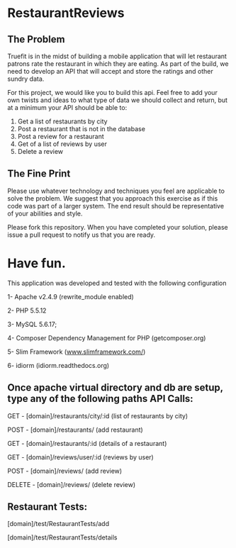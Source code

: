 RestaurantReviews
=================

The Problem
--------------
Truefit is in the midst of building a mobile application that will let restaurant patrons rate the restaurant in which they are eating. As part of the build, we need to develop an API that will accept and store the ratings and other sundry data. 

For this project, we would like you to build this api. Feel free to add your own twists and ideas to what type of data we should collect and return, but at a minimum your API should be able to:

1. Get a list of restaurants by city
2. Post a restaurant that is not in the database
3. Post a review for a restaurant
4. Get of a list of reviews by user
5. Delete a review

The Fine Print
--------------
Please use whatever technology and techniques you feel are applicable to solve the problem. We suggest that you approach this exercise as if this code was part of a larger system. The end result should be representative of your abilities and style.

Please fork this repository. When you have completed your solution, please issue a pull request to notify us that you are ready.

Have fun.
=========================================================================================================

This application was developed and tested with the following configuration

1- Apache v2.4.9 (rewrite_module enabled)

2- PHP 5.5.12

3- MySQL 5.6.17;

4- Composer Dependency Management for PHP (getcomposer.org)

5- Slim Framework (www.slimframework.com/)

6- idiorm (idiorm.readthedocs.org)

Once apache virtual directory and db are setup, type any of the following paths
API Calls:
----------
GET - [domain]/restaurants/city/:id      (list of restaurants by city)

POST - [domain]/restaurants/             (add restaurant)

GET - [domain]/restaurants/:id           (details of a restaurant)

GET - [domain]/reviews/user/:id          (reviews by user)

POST - [domain]/reviews/                 (add review)

DELETE - [domain]/reviews/               (delete review)

Restaurant Tests:
----------------
[domain]/test/RestaurantTests/add

[domain]/test/RestaurantTests/details 

